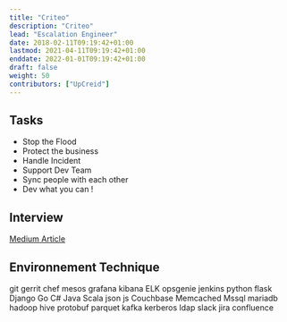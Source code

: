 ```yaml
---
title: "Criteo"
description: "Criteo"
lead: "Escalation Engineer"
date: 2018-02-11T09:19:42+01:00
lastmod: 2021-04-11T09:19:42+01:00
enddate: 2022-01-01T09:19:42+01:00
draft: false
weight: 50
contributors: ["UpCreid"]
---
```


## Tasks

- Stop the Flood
- Protect the business
- Handle Incident
- Support Dev Team
- Sync people with each other
- Dev what you can !

## Interview

[Medium Article](https://medium.com/@s.lebreton/f11608526983)

## Environnement Technique

<span class="badge rounded-pill bg-secondary">git</span>
<span class="badge rounded-pill bg-secondary">gerrit</span>
<span class="badge rounded-pill bg-secondary">chef</span>
<span class="badge rounded-pill bg-secondary">mesos</span>
<span class="badge rounded-pill bg-secondary">grafana</span>
<span class="badge rounded-pill bg-secondary">kibana</span>
<span class="badge rounded-pill bg-secondary">ELK</span>
<span class="badge rounded-pill bg-secondary">opsgenie</span>
<span class="badge rounded-pill bg-secondary">jenkins</span>
<span class="badge rounded-pill bg-secondary">python</span>
<span class="badge rounded-pill bg-secondary">flask</span>
<span class="badge rounded-pill bg-secondary">Django</span>
<span class="badge rounded-pill bg-secondary">Go</span>
<span class="badge rounded-pill bg-secondary">C#</span>
<span class="badge rounded-pill bg-secondary">Java</span>
<span class="badge rounded-pill bg-secondary">Scala</span>
<span class="badge rounded-pill bg-secondary">json</span>
<span class="badge rounded-pill bg-secondary">js</span>
<span class="badge rounded-pill bg-secondary">Couchbase</span>
<span class="badge rounded-pill bg-secondary">Memcached</span>
<span class="badge rounded-pill bg-secondary">Mssql</span>
<span class="badge rounded-pill bg-secondary">mariadb</span>
<span class="badge rounded-pill bg-secondary">hadoop</span>
<span class="badge rounded-pill bg-secondary">hive</span>
<span class="badge rounded-pill bg-secondary">protobuf</span>
<span class="badge rounded-pill bg-secondary">parquet</span>
<span class="badge rounded-pill bg-secondary">kafka</span>
<span class="badge rounded-pill bg-secondary">kerberos</span>
<span class="badge rounded-pill bg-secondary">ldap</span>
<span class="badge rounded-pill bg-secondary">slack</span>
<span class="badge rounded-pill bg-secondary">jira</span>
<span class="badge rounded-pill bg-secondary">confluence</span>
